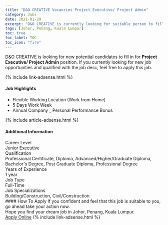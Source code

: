 ```yaml
---
title: "D&O CREATIVE Vacancies Project Executive/ Project Admin" 
category: Jobs 
date: 2021-01-29 
excerpt: "D&O CREATIVE is currently looking for suitable person to fill in the Project Executive/ Project Admin which positioned at Johor, Penang, Kuala Lumpur" 
tags: [Johor, Penang, Kuala Lumpur] 
toc: true 
toc_label: TOC 
toc_icon: "fire" 
--- 
```


<p>D&O CREATIVE is looking for new potential candidates to fill in for <b>Project Executive/ Project Admin</b> position. If you currently looking for new job opportunities and qualified with the job desc, feel free to apply this job.
</p>{% include link-adsense.html %} 
<div><div><h4>Job Highlights</h4></div><div><ul><li><div><div><div><div></div></div></div><div><span>Flexible Working Location (Work from Home)</span></div></div></li><li><div><div><div><div></div></div></div><div><span>5 Days Work Week</span></div></div></li><li><div><div><div><div></div></div></div><div><span>Annual Company _ Personal Performance Bonus</span></div></div></li></ul></div></div> 
{% include article-adsense.html %} 
<div><div><h4>Additional Information</h4></div><div><div><div><div><div><div><div><span>Career Level</span></div><div><span>Junior Executive</span></div></div></div></div><div><div><div><div><span>Qualification</span></div><div><span>Professional Certificate, Diploma, Advanced/Higher/Graduate Diploma, Bachelor's Degree, Post Graduate Diploma, Professional Degree</span></div></div></div></div><div><div><div><div><span>Years of Experience</span></div><div><span>1 year</span></div></div></div></div><div><div><div><div><span>Job Type</span></div><div><span>Full-Time</span></div></div></div></div><div><div><div><div><span>Job Specializations</span></div><div><span>Building/Construction, Civil/Construction</span></div></div></div></div></div></div></div></div> 
#### How To Apply 
If you confident and feel that this job is suitable to you, go ahead take your action now. <br/> 
Hope you find your dream job in Johor, Penang, Kuala Lumpur. <br/> 
<a href="https://www.jobstreet.com.my/en/job/project-executive-project-admin-4471598?jobId=jobstreet-my-job-4471598&sectionRank=18&token=0~f9d6ce33-3a8d-449d-9f1d-cd6167f84a81&fr=SRP%20View%20In%20New%20Ta" class="btn btn--info" target="_blank" rel="nofollow noopenner">Apply Online</a> 
{% include link-adsense.html %} 